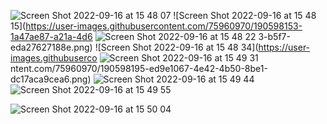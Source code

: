 ![Screen Shot 2022-09-16 at 15 48 07](https://user-images.githubusercontent.com/75960970/190598087-e87075fa-ec17-42b3-b2f4-532b1b89673f.png)
![Screen Shot 2022-09-16 at 15 48 15](https://user-images.githubusercontent.com/75960970/190598153-1a47ae87-a21a-4d6
![Screen Shot 2022-09-16 at 15 48 22](https://user-images.githubusercontent.com/75960970/190598185-e89f9bf2-10d5-4986-a8ef-11b3ebdd5c8b.png)
3-b5f7-eda27627188e.png)
![Screen Shot 2022-09-16 at 15 48 34](https://user-images.githubuserco
![Screen Shot 2022-09-16 at 15 49 31](https://user-images.githubusercontent.com/75960970/190598214-d95cd6a2-4059-4330-aa90-e13c573912aa.png)
ntent.com/75960970/190598195-ed9e1067-4e42-4b50-8be1-dc17aca9cea6.png)
![Screen Shot 2022-09-16 at 15 49 44](https://user-images.githubusercontent.com/75960970/190598226-dcbe3edc-ca59-4166-b5e1-d7ef9ac1794e.png)
![Screen Shot 2022-09-16 at 15 49 55](https://user-images.githubusercontent.com/75960970/190598233-b438a9bc-0255-4223-ae7c-c4bd6a15350f.png)

![Screen Shot 2022-09-16 at 15 50 04](https://user-images.githubusercontent.com/75960970/190598240-869c2326-a8c1-4592-bb85-e2372663e5fd.png)



